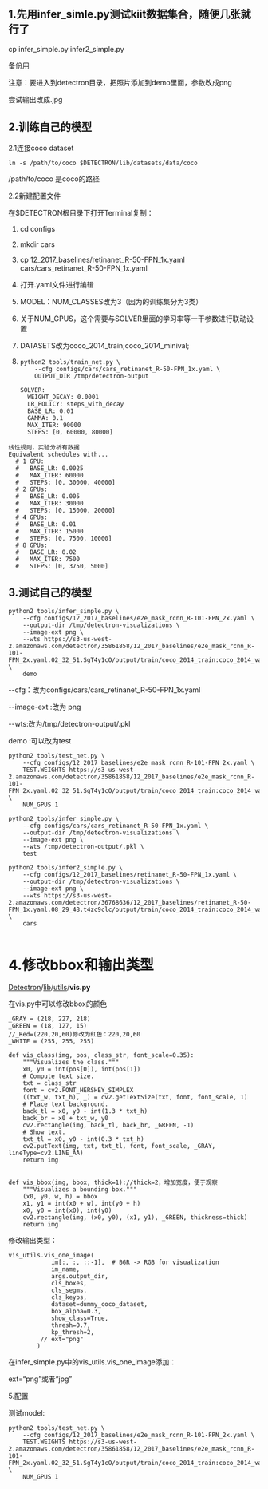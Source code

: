 ## 1.先用infer_simle.py测试kiit数据集合，随便几张就行了

cp infer_simple.py  infer2_simple.py

备份用

注意：要进入到detectron目录，把照片添加到demo里面，参数改成png

尝试输出改成.jpg

## 2.训练自己的模型

2.1连接coco dataset

```
ln -s /path/to/coco $DETECTRON/lib/datasets/data/coco
```

/path/to/coco 是coco的路径

2.2新建配置文件

在$DETECTRON根目录下打开Terminal复制：

1. cd configs

2. mkdir cars

3. cp 12_2017_baselines/retinanet_R-50-FPN_1x.yaml cars/cars_retinanet_R-50-FPN_1x.yaml

4. 打开.yaml文件进行编辑

5. MODEL：NUM_CLASSES改为3（因为的训练集分为3类）

6. 关于NUM_GPUS，这个需要与SOLVER里面的学习率等一干参数进行联动设置

7. DATASETS改为coco_2014_train;coco_2014_minival;

8. ```
   python2 tools/train_net.py \
       --cfg configs/cars/cars_retinanet_R-50-FPN_1x.yaml \
       OUTPUT_DIR /tmp/detectron-output
   ```
   ```
   SOLVER:
     WEIGHT_DECAY: 0.0001
     LR_POLICY: steps_with_decay
     BASE_LR: 0.01
     GAMMA: 0.1
     MAX_ITER: 90000
     STEPS: [0, 60000, 80000]
   ```


```
线性规则，实验分析有数据
Equivalent schedules with...
  # 1 GPU:
  #   BASE_LR: 0.0025
  #   MAX_ITER: 60000
  #   STEPS: [0, 30000, 40000]
  # 2 GPUs:
  #   BASE_LR: 0.005
  #   MAX_ITER: 30000
  #   STEPS: [0, 15000, 20000]
  # 4 GPUs:
  #   BASE_LR: 0.01
  #   MAX_ITER: 15000
  #   STEPS: [0, 7500, 10000]
  # 8 GPUs:
  #   BASE_LR: 0.02
  #   MAX_ITER: 7500
  #   STEPS: [0, 3750, 5000]
```



## 3.测试自己的模型

```
python2 tools/infer_simple.py \
    --cfg configs/12_2017_baselines/e2e_mask_rcnn_R-101-FPN_2x.yaml \
    --output-dir /tmp/detectron-visualizations \
    --image-ext png \
    --wts https://s3-us-west-2.amazonaws.com/detectron/35861858/12_2017_baselines/e2e_mask_rcnn_R-101-FPN_2x.yaml.02_32_51.SgT4y1cO/output/train/coco_2014_train:coco_2014_valminusminival/generalized_rcnn/model_final.pkl \
    demo
```

--cfg：改为configs/cars/cars_retinanet_R-50-FPN_1x.yaml

--image-ext :改为 png

--wts:改为/tmp/detectron-output/.pkl

demo :可以改为test

```
python2 tools/test_net.py \
    --cfg configs/12_2017_baselines/e2e_mask_rcnn_R-101-FPN_2x.yaml \
    TEST.WEIGHTS https://s3-us-west-2.amazonaws.com/detectron/35861858/12_2017_baselines/e2e_mask_rcnn_R-101-FPN_2x.yaml.02_32_51.SgT4y1cO/output/train/coco_2014_train:coco_2014_valminusminival/generalized_rcnn/model_final.pkl \
    NUM_GPUS 1
```



```
python2 tools/infer_simple.py \
    --cfg configs/cars/cars_retinanet_R-50-FPN_1x.yaml \
    --output-dir /tmp/detectron-visualizations \
    --image-ext png \
    --wts /tmp/detectron-output/.pkl \
    test
```

```
python2 tools/infer2_simple.py \
    --cfg configs/12_2017_baselines/retinanet_R-50-FPN_1x.yaml \
    --output-dir /tmp/detectron-visualizations \
    --image-ext png \
    --wts https://s3-us-west-2.amazonaws.com/detectron/36768636/12_2017_baselines/retinanet_R-50-FPN_1x.yaml.08_29_48.t4zc9clc/output/train/coco_2014_train:coco_2014_valminusminival/retinanet/model_final.pkl \
    cars
    
```

# 4.修改bbox和输出类型

[Detectron](https://github.com/facebookresearch/Detectron/tree/80f329530843e66d07ca39e19901d5f3e5daf009)/[lib](https://github.com/facebookresearch/Detectron/tree/80f329530843e66d07ca39e19901d5f3e5daf009/lib)/[utils](https://github.com/facebookresearch/Detectron/tree/80f329530843e66d07ca39e19901d5f3e5daf009/lib/utils)/**vis.py**

在vis.py中可以修改bbox的颜色

```
_GRAY = (218, 227, 218)
_GREEN = (18, 127, 15)
//_Red=(220,20,60)修改为红色：220,20,60
_WHITE = (255, 255, 255)
```

```
def vis_class(img, pos, class_str, font_scale=0.35):
    """Visualizes the class."""
    x0, y0 = int(pos[0]), int(pos[1])
    # Compute text size.
    txt = class_str
    font = cv2.FONT_HERSHEY_SIMPLEX
    ((txt_w, txt_h), _) = cv2.getTextSize(txt, font, font_scale, 1)
    # Place text background.
    back_tl = x0, y0 - int(1.3 * txt_h)
    back_br = x0 + txt_w, y0
    cv2.rectangle(img, back_tl, back_br, _GREEN, -1)
    # Show text.
    txt_tl = x0, y0 - int(0.3 * txt_h)
    cv2.putText(img, txt, txt_tl, font, font_scale, _GRAY, lineType=cv2.LINE_AA)
    return img


def vis_bbox(img, bbox, thick=1)://thick=2，增加宽度，便于观察
    """Visualizes a bounding box."""
    (x0, y0, w, h) = bbox
    x1, y1 = int(x0 + w), int(y0 + h)
    x0, y0 = int(x0), int(y0)
    cv2.rectangle(img, (x0, y0), (x1, y1), _GREEN, thickness=thick)
    return img
```

修改输出类型：

```
vis_utils.vis_one_image(
            im[:, :, ::-1],  # BGR -> RGB for visualization
            im_name,
            args.output_dir,
            cls_boxes,
            cls_segms,
            cls_keyps,
            dataset=dummy_coco_dataset,
            box_alpha=0.3,
            show_class=True,
            thresh=0.7,
            kp_thresh=2,
         // ext="png"
        )
```

在infer_simple.py中的vis_utils.vis_one_image添加：

ext=“png”或者“jpg”

5.配置

测试model:

```
python2 tools/test_net.py \
    --cfg configs/12_2017_baselines/e2e_mask_rcnn_R-101-FPN_2x.yaml \
    TEST.WEIGHTS https://s3-us-west-2.amazonaws.com/detectron/35861858/12_2017_baselines/e2e_mask_rcnn_R-101-FPN_2x.yaml.02_32_51.SgT4y1cO/output/train/coco_2014_train:coco_2014_valminusminival/generalized_rcnn/model_final.pkl \
    NUM_GPUS 1
```

